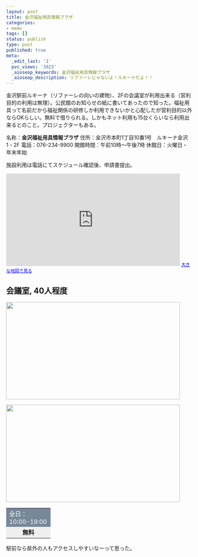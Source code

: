 ```yaml
---
layout: post
title: 金沢福祉用具情報プラザ
categories:
- memo
tags: []
status: publish
type: post
published: true
meta:
  _edit_last: '1'
  pvc_views: '3823'
  _aioseop_keywords: 金沢福祉用具情報プラザ
  _aioseop_description: リファーレじゃないよ！ルキーナだよ！！
---
```

金沢駅前ルキーナ（リファーレの向いの建物）、2Fの会議室が利用出来る（営利目的の利用は無理）。公民館のお知らせの紙に書いてあったので知った。福祉用具って名前だから福祉関係の研修しか利用できないかと心配したが営利目的以外ならOKらしい。無料で借りられる。しかもネット利用も15台くらいなら利用出来るとのこと。プロジェクターもある。

名称：<strong>金沢福祉用具情報プラザ</strong>
住所：金沢市本町1丁目10番1号　ルキーナ金沢1・2F
電話：076-234-9900
開館時間：午前10時〜午後7時
休館日：火曜日・年末年始

施設利用は電話にてスケジュール確認後、申請書提出。

<iframe src="http://maps.google.co.jp/maps?q=%E9%87%91%E6%B2%A2%E7%A6%8F%E7%A5%89%E7%94%A8%E5%85%B7%E6%83%85%E5%A0%B1%E3%83%97%E3%83%A9%E3%82%B6&amp;ie=UTF8&amp;hl=ja&amp;hq=%E9%87%91%E6%B2%A2%E7%A6%8F%E7%A5%89%E7%94%A8%E5%85%B7%E6%83%85%E5%A0%B1%E3%83%97%E3%83%A9%E3%82%B6&amp;hnear=&amp;radius=15000&amp;brcurrent=3,0x5ff8336eb7086093:0xbeca8f51f937e850,0&amp;ll=36.576395,136.652005&amp;spn=0.002154,0.005032&amp;z=17&amp;iwloc=A&amp;output=embed" marginwidth="0" marginheight="0" scrolling="no" frameborder="0" height="250" width="470"></iframe>
<small><a style="color: #0000ff; text-align: left;" href="http://maps.google.co.jp/maps?q=%E9%87%91%E6%B2%A2%E7%A6%8F%E7%A5%89%E7%94%A8%E5%85%B7%E6%83%85%E5%A0%B1%E3%83%97%E3%83%A9%E3%82%B6&amp;ie=UTF8&amp;hl=ja&amp;hq=%E9%87%91%E6%B2%A2%E7%A6%8F%E7%A5%89%E7%94%A8%E5%85%B7%E6%83%85%E5%A0%B1%E3%83%97%E3%83%A9%E3%82%B6&amp;hnear=&amp;radius=15000&amp;brcurrent=3,0x5ff8336eb7086093:0xbeca8f51f937e850,0&amp;ll=36.576395,136.652005&amp;spn=0.002154,0.005032&amp;z=17&amp;iwloc=A&amp;source=embed">大きな地図で見る</a></small>

<!--more-->
<h2>会議室, 40人程度</h2>
<a href="/static/blog/2011/05/DSC05281.jpg"><img class="fig" title="金沢福祉用具情報プラザ　会議室.1" src="/static/blog/2011/05/DSC05281.jpg" alt="" width="470" height="263" /></a>

<a href="/static/blog/2011/05/DSC05282.jpg"><img class="fig" title="金沢福祉用具情報プラザ　会議室.2" src="/static/blog/2011/05/DSC05282.jpg" alt="" width="470" height="263" /></a>
<table style="width: 120px;" border="0" cellspacing="1" cellpadding="3">
<tbody>
<tr>
<td style="background-color: #778899;"><span style="color: #ffffff;">全日：10:00-19:00</span></td>
</tr>
<tr>
<td style="background-color: #efefef; text-align: center;"><strong>無料</strong></td>
</tr>
</tbody>
</table>
駅前なら県外の人もアクセスしやすいなーって思った。
